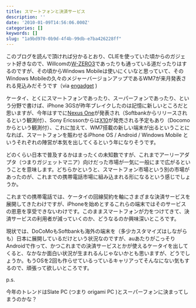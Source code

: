 ```yaml
---
title: スマートフォンと決済サービス
description: ''
date: '2010-01-09T14:56:06.000Z'
categories: []
keywords: []
slug: "1a9bd970-0b9d-4f4b-99db-e7ba426228ff"
---
```

このブログを読んで頂ければ分かるとおり、CLIEを使っていた頃からのガジェット好きなので、Willcomの[W-ZERO3](http://www.willcom-inc.com/ja/lineup/ws/004sh/index.html)であったりも通っている道だったりはするのですが、その頃からWindows Mobileは使いにくいなと思っていて、そのWindows Mobileの久々のメジャーバージョンアップであるWM7が来月発表される見込みだそうです（via [engadget](http://japanese.engadget.com/2010/01/08/windows-mobile-7/) )

ケータイ、とくにスマートフォンであったり、スーパーフォンであったり、という分野で書けば、iPhone 3GSが昨年ブレイクしたのは記憶に新しいところだと思いますが、今年はすでに[Nexus One](http://www.google.com/phone)が発表され（Softbankからリリースされるという観測付）、Sony Ericssonからは[X10](http://bit.ly/6BUWis)が発売される予定もあり（Docomoからという観測付）、これに加えて、WM7搭載の新しい端末が出るということになれば、スマートフォンを賑わせるiPhone OS / Android / Windows Mobile というそれぞれの陣営が本気を出してくるという年になりそうです。

どのくらい日本で普及するかはまったくの未知数ですが、これまでアーリーアダプタ（つまりガジェットマニア）向けだった市場が一気に一般にまで広がるということを意味します。どちらかというと、スマートフォン市場という別の市場があったのが、これまでの携帯電話市場に組み込まれる形になるという感じでしょうか。

これまでの携帯電話では、ケータイの回線契約を軸にさまざまな決済サービスを展開してきたわけですが、iPhoneを始めとするこれらの端末ではそのサービスの恩恵を享受できないわけです。このままスマートフォンが力をつけてきて、決済サービスの利用者が減っていくのか、どうなるのか興味深いところです。

現状では、DoCoMoもSoftbankも海外の端末を（多少カスタマイズはしながらも）日本に展開しているだけという状況なのですが、auあたりがこっそりAndroidで作って、かつこれまでの決済サービスとかが使えるケータイを出してくると、なかなか面白い状況が生まれるんじゃないかとも思いますが、どうでしょうか。もうOSを2回も作らせているっているキャリアってそんなにない気もするので、頑張って欲しいところです。

p.s.

今年のトレンドはSlate PC (つまり origami PC )とスーパーフォンに決まってしまうのかな？